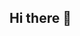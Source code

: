 ## Hi there 👋

<!--
**lPauI/lPauI** is a ✨ _special_ ✨ repository because its `README.md` (this file) appears on your GitHub profile.

Here are some ideas to get you started:

- 🔭 I'm 16 years old.
- ⚡ I'm from Romania.
- 🌱 I'm currently learning Python.
- 📫 You can reach me at: lascupg13@gmail.com
-->
